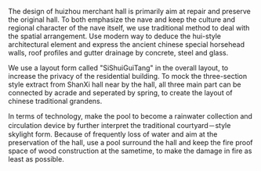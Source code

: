 The design of huizhou merchant hall is primarily aim at repair and preserve the original hall. To both emphasize the nave and keep the culture and regional character of the nave itself, we use traditional method to deal with the spatial arrangement. Use modern way to deduce the hui-style architectural element and express the ancient chinese special horsehead walls, roof profiles and gutter drainage by concrete, steel and glass.

We use a layout form called "SiShuiGuiTang" in the overall layout, to increase the privacy of the residential building. To mock the three-section style extract from ShanXi hall near by the hall, all three main part can be connected by acrade and seperated by spring, to create the layout of chinese traditional grandens.

In terms of technology, make the pool to become a rainwater collection and circulation device by further interpret the traditional courtyard－style skylight form. Because of frequently loss of water and aim at the preservation of the hall, use a pool surround the hall and keep the fire proof space of wood construction at the sametime, to make the damage in fire as least as possible.